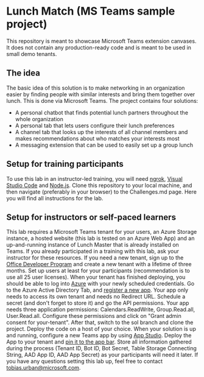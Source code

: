 # Lunch Match (MS Teams sample project)

This repository is meant to showcase Microsoft Teams extension canvases. It does not contain any production-ready code and is meant to be used in small demo tenants.

## The idea

The basic idea of this solution is to make networking in an organization easier by finding people with similar interests and bring them together over lunch. This is done via Microsoft Teams. The project contains four solutions:
- A personal chatbot that finds potential lunch partners throughout the whole organization
- A personal tab that lets users configure their lunch preferences
- A channel tab that looks up the interests of all channel members and makes recommendations about who matches your interests most
- A messaging extension that can be used to easily set up a group lunch

## Setup for training participants

To use this lab in an instructor-led training, you will need [ngrok](https://ngrok.com/download), [Visual Studio Code](https://code.visualstudio.com/download) and [Node.js](https://nodejs.org/en/download/). Clone this repository to your local machine, and then navigate (preferably in your browser) to the Challenges.md page. Here you will find all instructions for the lab.

## Setup for instructors or self-paced learners

This lab requires a Microsoft Teams tenant for your users, an Azure Storage instance, a hosted website (this lab is tested on an Azure Web App) and an up-and-running instance of Lunch Master that is already installed on Teams. If you already participated in a training with this lab, ask your instructor for these resources.
If you need a new tenant, sign up to the [Office Developer Program](https://developer.microsoft.com/en-us/office/dev-program) and create a new tenant with a lifetime of three months. Set up users at least for your participants (recommendation is to use all 25 user licenses).
When your tenant has finished deploying, you should be able to log into [Azure](https://portal.azure.com) with your newly scheduled credentials. Go to the Azure Active Directory Tab, and [register a new app](https://docs.microsoft.com/en-us/azure/active-directory/develop/quickstart-register-app). Your app only needs to access its own tenant and needs no Redirect URL. Schedule a secret (and don't forget to store it) and go the API permissions. Your app needs three application permissions: Calendars.ReadWrite, Group.Read.all, User.Read.all. Configure these permissions and click on "Grant admin consent for your-tenant".
After that, switch to the sol branch and clone the project. Deploy the code on a host of your choice.
When your solution is up and running, configure a new Teams app by using [App Studio](https://docs.microsoft.com/en-us/microsoftteams/platform/get-started/get-started-app-studio). Deploy the App to your tenant and [pin it to the app bar](https://docs.microsoft.com/en-us/microsoftteams/teams-app-setup-policies).
Store all information gathered during the process (Tenant ID, Bot ID, Bot Secret, Table Storage Connecting String, AAD App ID, AAD App Secret) as your participants will need it later.
If you have any questions setting this lab up, feel free to contact [tobias.urban@microsoft.com](mailto:tobias.urban@microsoft.com).